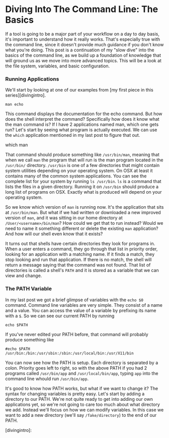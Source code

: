 # Diving Into The Command Line: The Basics

If a tool is going to be a major part of your workflow on a day to day basis, it's important to understand how it really works.  That's especially true with the command line, since it doesn't provide much guidance if you don't know what you're doing. This post is a continuation of my "slow dive" into the basics of the command line, as we build up a foundation of knowledge that will ground us as we move into more advanced topics. This will be a look at the file system, variables, and basic configuration.

### Running Applications

We'll start by looking at one of our examples from [my first piece in this series][divingintro].

    man echo 

This command displays the documentation for the echo command.  But how does the shell interpret the command? Specifically how does it know what the man command is?  If I have 2 applications named man, which one gets run? Let's start by seeing what program is actually executed.  We can use the `which` application mentioned in my last post to figure that out. 

   which man

That command should produce something like `/usr/bin/man`, meaning that when we call `man` the program that will run is the man program located in the `/usr/bin/` directory. `/usr/bin` is one of a few directories that might contain system utilities depending on your operating system.  On OSX at least it contains many of the common system applications.  You can see the complete list for your system by running `ls /usr/bin`. `ls` is a command that lists the files in a given directory. Running it on `/usr/bin` should produce a long list of programs on OSX.  Exactly what is produced will depend on your operating system.  

So we know which version of `man` is running now.  It's the application that sits at `/usr/bin/man`.  But what if we had written or downloaded a new improved version of `man`, and it was sitting in our home directory at `/User/<username>/bin/man`?  How could we get that to run instead?  Would we need to name it something different or delete the existing `man` application?  And how will our shell even know that it exists?

It turns out that shells have certain directories they look for programs in.  When a user enters a command, they go through that list in priority order, looking for an application with a matching name.  If it finds a match, they stop looking and run that application.  If there is no match, the shell will return a message saying that the command was not found. That list of directories is called a shell's `PATH` and it is stored as a variable that we can view and change.  

### The PATH Variable

In my last post we got a brief glimpse of variables with the `echo $0` command.  Command line variables are very simple.  They consist of a name and a value.  You can access the value of a variable by prefixing its name with a `$`.  So we can see our current PATH by running

    echo $PATH

If you've never edited your PATH before, that command will probably produce something like 

    #echo $PATH
    /usr/bin:/bin:/usr/sbin:/sbin:/usr/local/bin:/usr/X11/bin

You can now see how the PATH is setup.  Each directory is separated by a colon.  Priority goes left to right, so with the above PATH if you had 2 programs called `/usr/bin/app` and `/usr/local/bin/app`, typing `app` into the command line whould run `/usr/bin/app`.

It's good to know how PATH works, but what if we want to change it? The syntax for changing variables is pretty easy.  Let's start by adding a directory to our PATH. We're not quite ready to get into adding our own applications yet, so we're not going to care too much about what directory we add.  Instead we'll focus on how we can modify variables.  In this case we want to add a new directory (we'll say `/fake/directory`) to the end of our PATH.  
















[divingintro]: 

